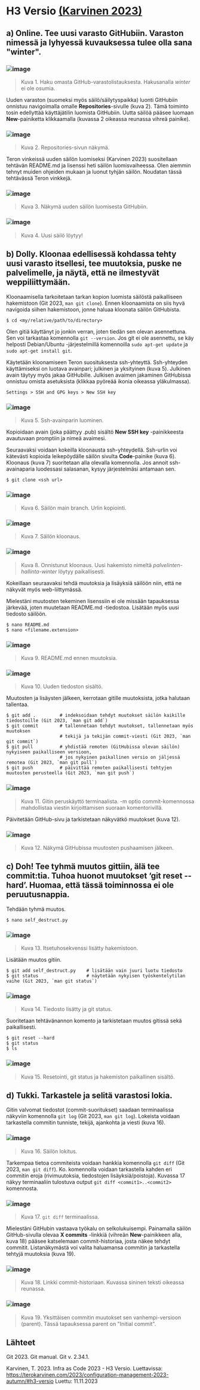 # H3 Versio [(Karvinen 2023)](https://terokarvinen.com/2023/configuration-management-2023-autumn/#h3-versio)

## a) Online. Tee uusi varasto GitHubiin. Varaston nimessä ja lyhyessä kuvauksessa tulee olla sana "winter".

### ![image](https://github.com/RenneJ/hh-palvelinten-hallinta/assets/97522117/261be2d1-620d-479a-a1da-cb72ef079950)

> Kuva 1. Haku omasta GitHub-varastolistauksesta. Hakusanalla *winter* ei ole osumia. 

Uuden varaston (suomeksi myös säilö/säilytyspaikka) luonti GitHubiin onnistuu navigoimalla omalle **Repositories**-sivulle (kuva 2). Tämä toiminto tosin edellyttää käyttäjätilin luomista GitHubiin. Uutta säilöä pääsee luomaan 
**New**-painiketta klikkaamalla (kuvassa 2 oikeassa reunassa vihreä painike).

### ![image](https://github.com/RenneJ/hh-palvelinten-hallinta/assets/97522117/c1f13d4c-6dbe-4731-8873-d4aae8ccbf48)

> Kuva 2. Repositories-sivun näkymä.

Teron vinkeissä uuden säilön luomiseksi (Karvinen 2023) suositellaan tehtävän README.md ja lisenssi heti säilön luomisvaiheessa. Olen aiemmin tehnyt muiden ohjeiden mukaan ja luonut tyhjän säilön. Noudatan tässä tehtävässä Teron vinkkejä.

### ![image](https://github.com/RenneJ/hh-palvelinten-hallinta/assets/97522117/58754021-6211-4076-b5d0-8b97edb4f3b8)

> Kuva 3. Näkymä uuden säilön luomisesta GitHubiin.

### ![image](https://github.com/RenneJ/hh-palvelinten-hallinta/assets/97522117/f3267452-59f1-46d8-834a-d4b05a705786)

> Kuva 4. Uusi säilö löytyy!

## b) Dolly. Kloonaa edellisessä kohdassa tehty uusi varasto itsellesi, tee muutoksia, puske ne palvelimelle, ja näytä, että ne ilmestyvät weppiliittymään.

Kloonaamisella tarkoitetaan tarkan kopion luomista säilöstä paikalliseen hakemistoon (Git 2023, `man git clone`). Ennen kloonaamista on siis hyvä navigoida siihen hakemistoon, jonne haluaa kloonata säilön GitHubista. 

    $ cd <my/relative/path/to/directory>

Olen gitiä käyttänyt jo jonkin verran, joten tiedän sen olevan asennettuna. Sen voi tarkastaa komennolla `git --version`. Jos git ei ole asennettu, se käy helposti Debian/Ubuntu -järjestelmillä komennoilla `sudo apt-get update` ja `sudo apt-get install git`.

Käytetään kloonamiseen Teron suosituksesta ssh-yhteyttä. Ssh-yhteyden käyttämiseksi on luotava avainpari; julkinen ja yksityinen (kuva 5). Julkinen avain täytyy myös jakaa GitHubille. Julkisen avaimen jakaminen GitHubissa onnistuu omista asetuksista (klikkaa pyöreää ikonia oikeassa yläkulmassa).

    Settings > SSH and GPG keys > New SSH key

### ![image](https://github.com/RenneJ/hh-palvelinten-hallinta/assets/97522117/8f5f50ea-338b-4aaa-b75b-07cd4247942f)

> Kuva 5. Ssh-avainparin luominen.

Kopioidaan avain (joka päättyy .pub) sisältö **New SSH key** -painikkeesta avautuvaan promptiin ja nimeä avaimesi.

Seuraavaksi voidaan kokeilla kloonausta ssh-yhteydellä. Ssh-urlin voi kätevästi kopioida leikepöydälle säilön sivulta **Code**-painike (kuva 6). Kloonaus (kuva 7) suoritetaan alla olevalla komennolla. Jos annoit ssh-avainaparia luodessasi 
salasanan, kysyy järjestelmäsi antamaan sen.

    $ git clone <ssh url>

### ![image](https://github.com/RenneJ/hh-palvelinten-hallinta/assets/97522117/b5f730b8-ecfa-47eb-90bf-e3c63175d7bf)

> Kuva 6. Säilön main branch. Urlin kopiointi.

### ![image](https://github.com/RenneJ/hh-palvelinten-hallinta/assets/97522117/883becb6-1a23-477f-b523-2753b9c46a87)

> Kuva 7. Säilön kloonaus.

### ![image](https://github.com/RenneJ/hh-palvelinten-hallinta/assets/97522117/e3935a9b-984f-422e-ab04-921e6bfa88c3)

> Kuva 8. Onnistunut kloonaus. Uusi hakemisto nimeltä *palvelinten-hallinta-winter* löytyy paikallisesti.

Kokeillaan seuraavaksi tehdä muutoksia ja lisäyksiä säilöön niin, että ne näkyvät myös web-liittymässä.

Mielestäni muutosten tekeminen lisenssiin ei ole missään tapauksessa järkevää, joten muutetaan README.md -tiedostoa. Lisätään myös uusi tiedosto säilöön.

    $ nano README.md
    $ nano <filename.extension>

### ![image](https://github.com/RenneJ/hh-palvelinten-hallinta/assets/97522117/937887e8-a2f2-4d21-9f0f-2e7d654b042a)

> Kuva 9. README.md ennen muutoksia.

### ![image](https://github.com/RenneJ/hh-palvelinten-hallinta/assets/97522117/1b1c57ae-ef68-4322-b8ca-b8489ba4367e)

> Kuva 10. Uuden tiedoston sisältö.

Muutosten ja lisäysten jälkeen, kerrotaan gitille muutoksista, jotka halutaan tallentaa.

    $ git add .         # indeksoidaan tehdyt muutokset säilön kaikille tiedostoille (Git 2023, `man git add`)
    $ git commit        # tallennetaan tehdyt muutokset, tallennetaan myös muutoksen 
                        # tekijä ja tekijän commit-viesti (Git 2023, `man git commit`)
    $ git pull          # yhdistää remoten (GitHubissa olevan säilön) nykyiseen paikalliseen versioon,
                        # jos nykyinen paikallinen versio on jäljessä remotea (Git 2023, `man git pull`)
    $ git push          # päivittää remoten paikallisesti tehtyjen muutosten perusteella (Git 2023, `man git push`)

### ![image](https://github.com/RenneJ/hh-palvelinten-hallinta/assets/97522117/2b31f5fe-0e2c-4f50-a981-9c29936ff2bf)

> Kuva 11. Gitin peruskäyttö terminaalista. -m optio commit-komennossa mahdollistaa viestin kirjoittamisen suoraan komentorivillä.

Päivitetään GitHub-sivu ja tarkistetaan näkyvätkö muutokset (kuva 12).

### ![image](https://github.com/RenneJ/hh-palvelinten-hallinta/assets/97522117/3e871ea3-1461-4b5a-a31f-692950f4dae4)

> Kuva 12. Näkymä GitHubissa muutosten pushaamisen jälkeen.

## c) Doh! Tee tyhmä muutos gittiin, älä tee commit:tia. Tuhoa huonot muutokset ‘git reset --hard’. Huomaa, että tässä toiminnossa ei ole peruutusnappia.

Tehdään tyhmä muutos.

    $ nano self_destruct.py

### ![image](https://github.com/RenneJ/hh-palvelinten-hallinta/assets/97522117/46a0278b-2071-42fa-aa9f-dfbdc15ee41c)

> Kuva 13. Itsetuhosekvenssi lisätty hakemistoon.

Lisätään muutos gitiin.

    $ git add self_destruct.py    # lisätään vain juuri luotu tiedosto
    $ git status                  # näytetään nykyisen työskentelytilan vaihe (Git 2023, `man git status`)

### ![image](https://github.com/RenneJ/hh-palvelinten-hallinta/assets/97522117/f5dd34d6-5f78-4b71-b7e8-94527c5dc5f1)

> Kuva 14. Tiedosto lisätty ja git status.

Suoritetaan tehtävänannon komento ja tarkistetaan muutos gitissä sekä paikallisesti.

    $ git reset --hard
    $ git status
    $ ls

### ![image](https://github.com/RenneJ/hh-palvelinten-hallinta/assets/97522117/9ac52f34-b968-4406-b5f5-f4bad72f526f)

> Kuva 15. Resetointi, git status ja hakemiston paikallinen sisältö.

## d) Tukki. Tarkastele ja selitä varastosi lokia.

Gitin valvomat tiedostot (commit-suoritukset) saadaan terminaalissa näkyviin komennolla `git log` (Git 2023, `man git log`). Lokeista voidaan tarkastella commitin tunniste, tekijä, ajankohta ja viesti (kuva 16).

### ![image](https://github.com/RenneJ/hh-palvelinten-hallinta/assets/97522117/3ab7935d-f072-49fd-bf11-dc88e4a4af44)

> Kuva 16. Säilön lokitus.

Tarkempaa tietoa commiteista voidaan hankkia komennolla `git diff` (Git 2023, `man git diff`). Ko. komennolla voidaan tarkastella kahden eri commitin eroja (rivimuutoksia, tiedostojen lisäyksiä/poistoja). Kuvassa 17 näkyy terminaaliin tulostuva output `git diff <commit1>..<commit2>` komennosta.

### ![image](https://github.com/RenneJ/hh-palvelinten-hallinta/assets/97522117/438d55fc-8aae-4359-bcba-814be267a81f)

> Kuva 17. `git diff` terminaalissa.

Mielestäni GitHubin vastaava työkalu on selkolukuisempi. Painamalla säilön GitHub-sivulla olevaa **X commits** -linkkiä (vihreän **New**-painikkeen alla, kuva 18) pääsee katselemaan commit-historiaa, josta näkee tehdyt commitit. Listanäkymästä voi valita haluamansa commitin ja tarkastella tehtyjä muutoksia (kuva 19).

### ![image](https://github.com/RenneJ/hh-palvelinten-hallinta/assets/97522117/12a16179-3c67-4653-a111-fd55aa26db48)

> Kuva 18. Linkki commit-historiaan. Kuvassa sininen teksti oikeassa reunassa.

### ![image](https://github.com/RenneJ/hh-palvelinten-hallinta/assets/97522117/6dcfb7d6-cf4a-414e-81b0-af46210fc788)

> Kuva 19. Yksittäisen commitin muutokset sen vanhempi-versioon (parent). Tässä tapauksessa parent on "Initial commit".


## Lähteet

Git 2023. Git manual. Git v. 2.34.1.

Karvinen, T. 2023. Infra as Code 2023 - H3 Versio. Luettavissa: https://terokarvinen.com/2023/configuration-management-2023-autumn/#h3-versio Luettu: 11.11.2023 
